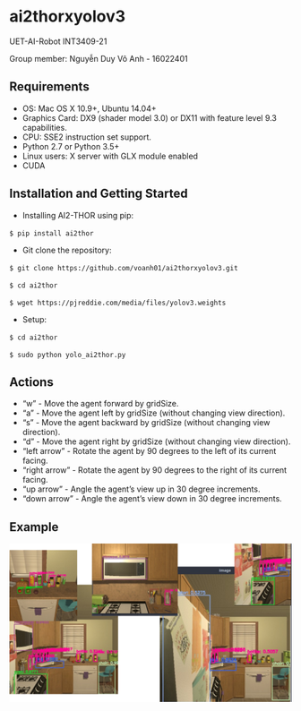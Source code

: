 # ai2thorxyolov3
UET-AI-Robot INT3409-21

Group member: Nguyễn Duy Võ Anh - 16022401

## Requirements
* OS: Mac OS X 10.9+, Ubuntu 14.04+
* Graphics Card: DX9 (shader model 3.0) or DX11 with feature 	level 9.3 capabilities.
* CPU: SSE2 instruction set support.
* Python 2.7 or Python 3.5+
* Linux users: X server with GLX module enabled
* CUDA

## Installation and Getting Started
* Installing AI2-THOR using pip:

`$ pip install ai2thor`

* Git clone the repository:

`$ git clone https://github.com/voanh01/ai2thorxyolov3.git`

`$ cd ai2thor`

`$ wget https://pjreddie.com/media/files/yolov3.weights`

* Setup:

`$ cd ai2thor`

`$ sudo python yolo_ai2thor.py`

## Actions

* “w” - Move the agent forward by gridSize.
* “a” - Move the agent left by gridSize (without changing view direction).
* “s” - Move the agent backward by gridSize (without changing view direction).
* “d” - Move the agent right by gridSize (without changing view direction).
* “left arrow” - Rotate the agent by 90 degrees to the left of its current facing.
* “right arrow” - Rotate the agent by 90 degrees to the right of its current facing.
* “up arrow” - Angle the agent’s view up in 30 degree increments.
* “down arrow” - Angle the agent’s view down in 30 degree increments.
## Example
![Demo](/demo.png)
